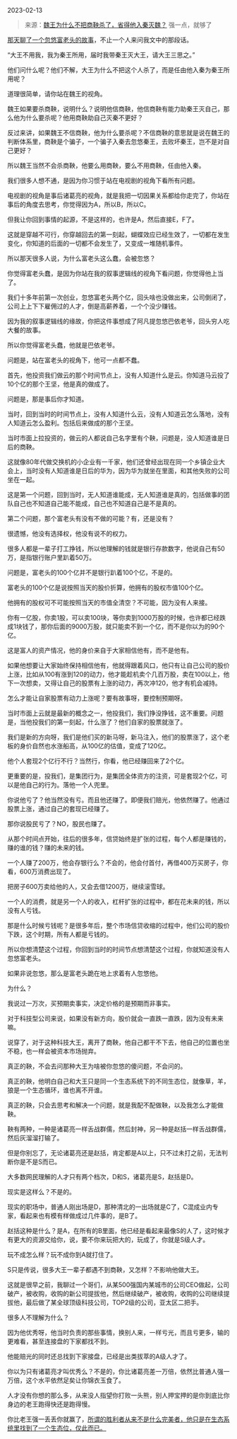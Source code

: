 2023-02-13

> 来源：[魏王为什么不把商鞅杀了，省得他入秦灭魏？](http://mp.weixin.qq.com/s?__biz=MzU0MjYwNDU2Mw==&mid=2247509838&idx=2&sn=dd662d8980b86788137f92ec93e2462e&chksm=fb1acb32cc6d4224fa7ea86e49e802bacd76e0eaa80ee0329249ceb30a540027e1cfe5b04a46&scene=27#wechat_redirect)
> 强一点，就够了

[那天聊了一个忽悠富老头的故事](http://mp.weixin.qq.com/s?__biz=MzU0MjYwNDU2Mw==&mid=2247509321&idx=1&sn=ad057b4589c12103063ecd608768bc29&chksm=fb1ac935cc6d402371ded32bd855de8664cd0205f5359518db9601961611114ff86ff7740d07&scene=21#wechat_redirect)，不止一个人来问我文中的那段话。  

“大王不用我，我为秦王所用，届时我带秦王灭大王，请大王三思之。”

他们问什么呢？他们不解，大王为什么不把这个人杀了，而是任由他入秦为秦王所用呢？

道理很简单，请你站在魏王的视角。

魏王如果要杀商鞅，说明什么？说明他信商鞅，他信商鞅有能力助秦王灭自己，那么他为什么要杀呢？他用商鞅助自己灭秦不更好？

反过来讲，如果魏王不信商鞅，他为什么要杀呢？不信商鞅的意思就是说在魏王的判断体系里，商鞅是个骗子，一个骗子入秦去忽悠秦王，去败坏秦王，岂不是对自己更好？

所以魏王当然不会杀商鞅，他要么用商鞅，要么不用商鞅，任由他入秦。

我们很多人想不通，是因为你习惯于站在电视剧的视角下看所有问题。

电视剧的视角是事后诸葛亮的视角，就是我把一切因果关系都给你走完了，你站在事后的角度去思考，你觉得因为A，所以B，所以C。

但我让你回到事情的起源，不是这样的，也许是A，然后直接E，F了。

这就是穿越不可行，你穿越回去的第一刻起，蝴蝶效应已经生效了，一切都在发生变化，你知道的后面的一切都不会发生了，又变成一堆随机事件。

所以那天很多人说，为什么富老头这么蠢，会被忽悠？

你觉得富老头蠢，是因为你站在我的叙事逻辑线的视角下看问题，你觉得他上当了。

我们十多年前第一次创业，忽悠富老头两个亿，回头啥也没做出来，公司倒闭了，公司上上下下雇佣过的人才，倒是高薪养着，一个个没少赚钱。

因为我的叙事逻辑线的缘故，你把这件事想成了阿凡提忽悠巴依老爷，回头穷人吃大餐的故事。

所以你觉得富老头蠢，他就是巴依老爷。

问题是，站在富老头的视角下，他可一点都不蠢。

首先，他投资我们做云的那个时间节点上，没有人知道什么是云。你知道马云投了10个亿的那个王坚，他是真的做成了。  

问题是，那是事后你才知道。

当时，回到当时的时间节点上，没有人知道什么云，没有人知道云怎么落地，没有人知道云怎么盈利。包括后来做成的那个王坚。  

当时市面上拉投资的，做云的人都说自己名字里有个鞅，问题是，没人知道谁是日后的商鞅。

这就像80年代做交换机的小企业有一千家，他们还曾经出现在同一个乡镇企业大会上，当时没有人知道谁是日后的华为，因为华为就坐在里面，和其他失败的公司坐在一起。  

这是第一个问题，回到当时，无人知道谁能成，无人知道谁是真的，包括做事的团队自己也不知道自己能不能成，自己也不知道自己是不是真的。  

第二个问题，那个富老头有没有不做的可能？有，还是没有？

很遗憾，他没有选择权，他没有说不的权力。

很多人都是一辈子打工挣钱，所以他理解的钱就是银行存款数字，他说自己有50万，是指银行账户里趴着50万。

问题是，富老头的100个亿并不是银行趴着100个亿，不是的。  

富老头的100个亿是说按照当天的股价折算，他拥有的股权市值100个亿。  

他拥有的股权可不可能按照当天的市值全清空？不可能，因为没有人来接。  

你有一亿股，你卖1股，可以卖100块，等你卖到1000万股的时候，也许都已经跌成1块钱了，那你后面的9000万股，就只能卖不到一个亿，而不是你以为的90个亿。  

这是富人的资产情况，他的身价来自于大家相信他有，而不是他有。

如果他想要让大家始终保持相信他有，他就得跟着风口，他只有让自己公司的股价上涨，比如从100有涨到120的动力，他才能趁机卖个几百万股，卖在100以上，他下一次想卖，又得让自己的股票有上涨的动力，再次冲120，他才有机会减持。

怎么才能让自家股票有动力上涨呢？要有故事呀，要控制预期呀。  

当时市面上云就是最新的概念之一，他投我们，我们挣没挣钱，这不重要。问题是，当他投我们的第一刻起，什么涨了？他们自家的股票就涨了。  

我们是新的方向呀，我们是他们买的新马呀，新马注入，他们的股票涨了，这个老板的身价自然也水涨船高，从100亿的估值，变成了120亿。  

他个人套现2个亿行不行？当然行，你看，他已经赚回来了2个亿。  

更重要的是，投我们，是集团行为，是集团全体资方的注资，可是套现2个亿，可以是他自己的行为。落他一个人兜里。  

你说他亏了？他当然没有亏。而且他还赚了。即便我们赔光，他依然赚了。他通过股票上涨，通过自己的套现已经赚了。

那你说股民亏了？NO，股民也赚了。  

从那个时间点开始，往后的很多年，信贷始终是扩张的过程，每个人都是赚钱的，赚的谁的钱？赚的未来的钱。  

一个人赚了200万，他会存银行么？不会的，他会付首付，再借400万买房子，你看，600万消费出现了。  

把房子600万卖给他的人，又会去借1200万，继续滚雪球。  

一个人的消费，就是另一个人的收入，杠杆扩张的过程中，都在花未来的钱，所以没有人亏钱。

那是什么时候亏钱呢？是很多年后，整个市场信贷收缩的过程中，他们公司的股价下跌，这个时期，所有人都是亏钱的。  

所以你想清楚这个过程，你回到当时的时间节点想清楚这个过程，你就知道没有人忽悠富老头。  

如果非说忽悠，那么是富老头跪在地上求着有人忽悠他。

为什么？

我说过一万次，买预期卖事实，决定价格的是预期而非事实。

对于科技型公司来说，如果没有新方向，股价就会一直跌一直跌，因为没有未来嘛。  

说穿了，对于这种科技大王，离开了商鞅，他自己都干不下去，他自己的位置也坐不稳，也一样会被资本市场抛弃。  

真正的鞅，不会去问那种大王为啥被你忽悠的傻问题，不会问的。

真正的鞅，他明白自己和大王只是同一个生态系统下的不同生态位，就像草，羊，狼是一个生态循环，谁也离不开谁。

真正的鞅，只会去思考和解决一个问题，就是我配不配做鞅，以及我怎么才能做鞅。

鞅有两种，一种是诸葛亮一样舌战群儒，然后封神，另一种是赵括一样舌战群儒，然后灰溜溜打输了。

但是你别忘了，无论诸葛亮还是赵括，肯定都是A以上，只不过未打之前，无法判断你是不是S而已。

大多数网民理解的人才只有两个档次，D和S，诸葛亮是S，赵括是D。  

现实是这样么？不是的。  

现实的职场中，普通人刚出场是D，那种清北的一出场就是C了，C混成业内专家，看起来也有模有样做成过几件事的，是B了。

赵括这种是什么？是A，在所有的B里面，他已经是看起来最像S的人了，这时候才有更大的资源交给你，说，要不你来玩把大的，玩成了，你就是S级人才。  

玩不成怎么样？玩不成你到A就打住了。  

S只是传说，很多大王一辈子都遇不到商鞅，又怎样？不影响他做大王。

这就是很早之前，我聊过一个哥们，从某500强国内某城市的公司CEO做起，公司破产，被收购，收购的新公司提拔他，然后继续破产，被收购，收购的公司继续提拔他，最后做了某全球顶级科技公司，TOP2级的公司，亚太区二把手。  

很多人不理解为什么？  

因为他优秀呀，他当时负责的那些事情，换别人来，一样亏光，而且亏更多，输的更难看，甚至连接盘的下家都找不到。

他能赔光的同时还总找到下家接盘，已经是出类拔萃的A级人才了。

你以为只有诸葛亮才叫优秀么？不是的，你比诸葛亮差一万倍，依然比普通人强一万倍，这个水平依然足矣让你锦衣玉食了。  

人才没有你想的那么多，从来没人指望你打败一头熊，别人押宝押的是你到底比你身边的老王跑得快还是跑得慢。

你比老王强一丢丢你就赢了，[所谓的胜利者从来不是什么完美者，他只是在生态系统里找到了一个生态位，仅此而已。](http://mp.weixin.qq.com/s?__biz=MzU3NDc5Nzc0NQ==&mid=2247522396&idx=1&sn=95e15739e8772bc360ccbeb5185a81e1&chksm=fd2e3a82ca59b394b48830838f00951fe9c49f506cc232dc0c7b7e0afa3876a8172bab496e7e&scene=21#wechat_redirect)

